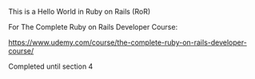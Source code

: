 This is a Hello World in Ruby on Rails (RoR)

For The Complete Ruby on Rails Developer Course:

https://www.udemy.com/course/the-complete-ruby-on-rails-developer-course/

Completed until section 4
